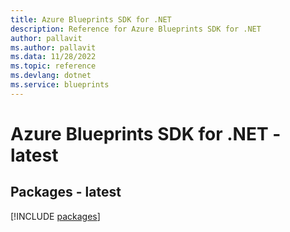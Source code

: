 ```yaml
---
title: Azure Blueprints SDK for .NET
description: Reference for Azure Blueprints SDK for .NET
author: pallavit
ms.author: pallavit
ms.data: 11/28/2022
ms.topic: reference
ms.devlang: dotnet
ms.service: blueprints
---
```

# Azure Blueprints SDK for .NET - latest
## Packages - latest
[!INCLUDE [packages](blueprints-index.md)]